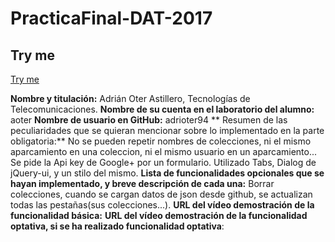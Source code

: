 # PracticaFinal-DAT-2017

## Try me

[Try me](https://adrioter94.github.io/PracticaFinal-DAT-2017/index.html)

**Nombre y titulación:** Adrián Oter Astillero, Tecnologías de Telecomunicaciones.
**Nombre de su cuenta en el laboratorio del alumno:** aoter
**Nombre de usuario en GitHub:** adrioter94
** Resumen de las peculiaridades que se quieran mencionar sobre lo implementado en la parte obligatoria:** No se pueden repetir nombres de colecciones, ni el mismo aparcamiento en una coleccion, ni el mismo usuario en un aparcamiento... Se pide la Api key de Google+ por un formulario. Utilizado Tabs, Dialog de jQuery-ui, y un stilo del mismo.
**Lista de funcionalidades opcionales que se hayan implementado, y breve descripción de cada una:** Borrar colecciones, cuando se cargan datos de json desde github, se actualizan todas las pestañas(sus colecciones...).
**URL del vı́deo demostración de la funcionalidad básica:**
**URL del vı́deo demostración de la funcionalidad optativa, si se ha realizado funcionalidad optativa**:
